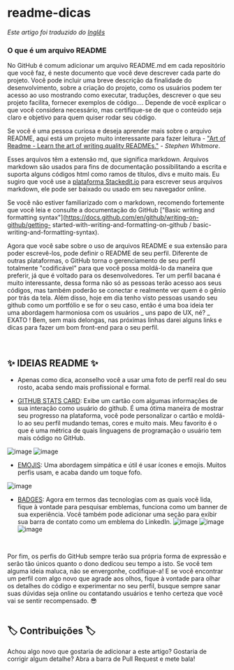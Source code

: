 # readme-dicas
*Este artigo foi traduzido do [Inglês](README.md)*

### O que é um arquivo README 

No GitHub é comum adicionar um arquivo README.md em cada repositório que você faz, é neste documento que você deve descrever cada parte do projeto. Você pode incluir uma breve descrição da finalidade do desenvolvimento, sobre a criação do projeto, como os usuários podem ter acesso ao uso mostrando como executar, traduções, descrever o que seu projeto facilita, fornecer exemplos de código.... Depende de você explicar o que você considera necessário, mas certifique-se de que o conteúdo seja claro e objetivo para quem quiser rodar seu código.

Se você é uma pessoa curiosa e deseja aprender mais sobre o arquivo README, aqui está um projeto muito interessante para fazer leitura -   ["Art of Readme - Learn the art of writing quality READMEs."](https://github.com/noffle/art-of-readme#readme)  -  _Stephen Whitmore_.

Esses arquivos têm a extensão md, que significa markdown. Arquivos markdown são usados para fins de documentação possibilitando a escrita e suporta alguns códigos html como ramos de títulos, divs e muito mais. Eu sugiro que você use a [plataforma Stackedit.io](https://stackedit.io/app#) para escrever seus arquivos markdown, ele pode ser baixado ou usado em seu navegador online.

Se você não estiver familiarizado com o markdown, recomendo fortemente que você leia e consulte a documentação do GitHub ["Basic writing and formatting syntax"](https://docs.github.com/en/github/writing-on-github/getting- started-with-writing-and-formatting-on-github / basic-writing-and-formatting-syntax).
<br>

Agora que você sabe sobre o uso de arquivos README e sua extensão para poder escrevê-los, pode definir o README de seu perfil. Diferente de outras plataformas, o GitHub torna o gerenciamento de seu perfil totalmente "codificável" para que você possa moldá-lo da maneira que preferir, já que é voltado para os desenvolvedores. Ter um perfil bacana é muito interessante, dessa forma não só as pessoas terão acesso aos seus códigos, mas também poderão se conectar e realmente ver quem é o gênio por trás da tela. Além disso, hoje em dia tenho visto pessoas usando seu github como um portfólio e se for o seu caso, então é uma boa ideia ter uma abordagem harmoniosa com os usuários _ uns papo de UX,  né? _ EXATO ! Bem, sem mais delongas, nas próximas linhas darei alguns links e dicas para fazer um bom front-end para o seu perfil.

</br>

## :sparkles: IDEIAS README  :sparkles:

- Apenas como dica, aconselho você a usar uma foto de perfil real do seu rosto, acaba sendo mais profissional e formal.

- [GITHUB STATS CARD](https://github.com/anuraghazra/github-readme-stats): Exibe um cartão com algumas informações de sua interação como usuário do github. É uma ótima maneira de mostrar seu progresso na plataforma, você pode personalizar o cartão e moldá-lo ao seu perfil mudando temas, cores e muito mais. Meu favorito é o que é uma métrica de quais linguagens de programação o usuário tem mais código no GitHub.

 ![image](https://user-images.githubusercontent.com/86369677/142044557-a43880eb-305a-4f2f-a3df-68aee81d2e59.png)
 ![image](https://user-images.githubusercontent.com/86369677/142044598-387ace78-60c5-4df9-b4a6-2d85281853ea.png)
 
 - [EMOJIS](https://github.com/ikatyang/emoji-cheat-sheet/blob/master/README.md#github-custom-emoji): Uma abordagem simpática e útil é usar ícones e emojis. Muitos perfis usam, e acaba dando um toque fofo.

 ![image](https://user-images.githubusercontent.com/86369677/142045043-6441aba0-5636-4335-9a71-0d7c3cfae89b.png)
 
- [BADGES](https://dev.to/envoy_/150-badges-for-github-pnk): Agora em termos das tecnologias com as quais você lida, fique à vontade para pesquisar emblemas, funciona como um banner de sua experiência. Você também pode adicionar uma seção para exibir sua barra de contato como um emblema do LinkedIn.
 ![image](https://user-images.githubusercontent.com/86369677/142047028-048593a0-7026-4a0c-a8cb-e4a2fccadff0.png)
 ![image](https://user-images.githubusercontent.com/86369677/142047228-dd62201f-9868-4de8-9bbb-8ce69ef788de.png)
 ![image](https://user-images.githubusercontent.com/86369677/142047474-5854d542-21a7-479f-a0e0-dd67897a5a12.png)
 
 <br>

Por fim, os perfis do GitHub sempre terão sua própria forma de expressão e serão tão únicos quanto o dono dedicou seu tempo a isto. Se você tem alguma ideia maluca, não se envergonhe, codifique-a! E se você encontrar um perfil com algo novo que agrade aos olhos, fique à vontade para olhar os detalhes do código e experimentar no seu perfil, busque sempre sanar suas dúvidas seja online ou contatando usuários e tenho certeza que você vai se sentir recompensado. :sunglasses:  
</br>

## :label: Contribuições :label:	

Achou algo novo que gostaria de adicionar a este artigo? Gostaria de corrigir algum detalhe? Abra a barra de Pull Request e mete bala!
